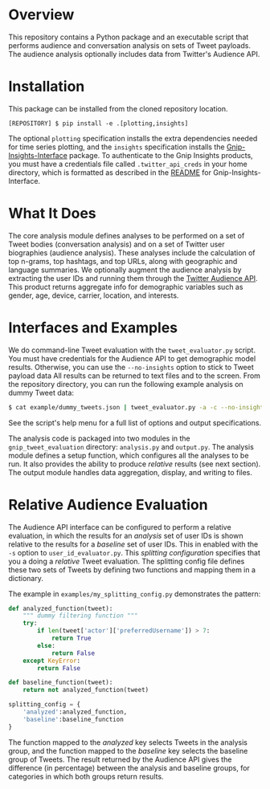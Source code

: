 # Overview

This repository contains a Python package and an executable script that
performs audience and conversation analysis on sets of Tweet payloads.
The audience analysis optionally includes data from Twitter's
Audience API.

# Installation

This package can be installed from the cloned repository location.

`[REPOSITORY] $ pip install -e .[plotting,insights]`

The optional `plotting` specification installs the extra dependencies 
needed for time series plotting,
and the `insights` specification installs the 
[Gnip-Insights-Interface](https://github.com/jeffakolb/Gnip-Insights-Interface) 
package. To authenticate to the Gnip Insights products, you must have 
a credentials file called `.twitter_api_creds` in your home directory, 
which is formatted as described in the 
[README](https://github.com/jeffakolb/Gnip-Insights-Interface/README.md) 
for Gnip-Insights-Interface.

# What It Does

The core analysis module defines analyses to be performed on a set of Tweet bodies
(conversation analysis) and on a set of Twitter user biographies (audience analysis).
These analyses include the calculation of top n-grams, top hashtags, and top
URLs, along with geographic and language summaries.
We optionally augment the audience analysis by extracting the user IDs and running them
through the [Twitter Audience API](http://support.gnip.com/apis/audience_api/). 
This product returns aggregate info for demographic variables such as
gender, age, device, carrier, location, and interests. 

# Interfaces and Examples

We do command-line Tweet evaluation with the `tweet_evaluator.py` script. 
You must have credentials for the Audience API to get demographic model results.
Otherwise, you can use the `--no-insights` option to stick to Tweet payload data
All results can be returned to text files and to the screen. 
From the repository directory,
you can run the following example analysis on dummy Tweet data:

```bash
$ cat example/dummy_tweets.json | tweet_evaluator.py -a -c --no-insights
```

See the script's help menu for a full list of options and output specifications.

The analysis code is packaged into two modules in the `gnip_tweet_evaluation`
directory: `analysis.py` and `output.py`. The analysis module defines a setup 
function, which configures all the analyses to be run. It also provides the 
ability to produce *relative* results (see next section). The output module
handles data aggregation, display, and writing to files. 

# Relative Audience Evaluation

The Audience API interface can be configured to perform a relative evaluation,
in which the results for an _analysis_ set of user IDs is shown relative to the
results for a _baseline_ set of user IDs. This in enabled 
with the `-s` option to `user_id_evaluator.py`. This _splitting configuration_
specifies that you a doing a _relative_ Tweet evaluation. The splitting config file
defines these two sets of Tweets by defining two functions and mapping them in a dictionary.

The example in `examples/my_splitting_config.py` demonstrates the pattern:
```python
def analyzed_function(tweet):
    """ dummy filtering function """
    try:
        if len(tweet['actor']['preferredUsername']) > 7:
            return True
        else:
            return False
    except KeyError:
        return False

def baseline_function(tweet):
    return not analyzed_function(tweet)

splitting_config = {
    'analyzed':analyzed_function,
    'baseline':baseline_function
}
```

The function mapped to the _analyzed_ key selects Tweets in the analysis group,
and the function mapped to the _baseline_ key selects the baseline group of Tweets.
The result returned by the Audience API gives the difference (in percentage) between
the analysis and baseline groups, for categories in which both groups return results. 

